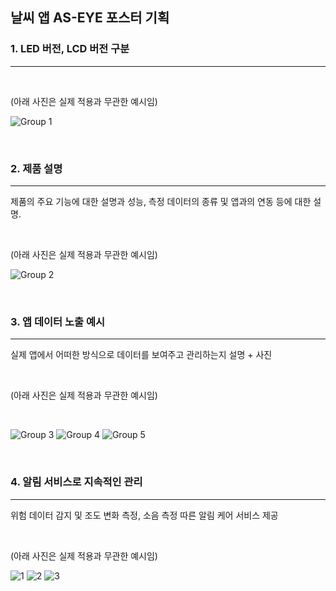 __<h2>날씨 앱 AS-EYE 포스터 기획</h2>__

<h3>1. LED 버전, LCD 버전 구분</h3>

---
<br/>

(아래 사진은 실제 적용과 무관한 예시임)<br/>


![Group 1](https://github.com/tekken5953/AS_Cloud_App/assets/52855326/4a1710be-ba6b-4d6f-8182-25b84d6b29c0)


<br/>

<h3>2. 제품 설명</h3>

---

제품의 주요 기능에 대한 설명과 성능, 측정 데이터의 종류 및 앱과의 연동 등에 대한 설명.

<br/>

(아래 사진은 실제 적용과 무관한 예시임)<br/>


![Group 2](https://github.com/tekken5953/AS_Cloud_App/assets/52855326/a36dfbe4-22b0-46a0-bb1c-ee50aabf8655)


<br/>

<h3>3. 앱 데이터 노출 예시</h3>

---

실제 앱에서 어떠한 방식으로 데이터를 보여주고 관리하는지 설명 + 사진

<br/>

(아래 사진은 실제 적용과 무관한 예시임)


<br/>


![Group 3](https://github.com/tekken5953/AS_Cloud_App/assets/52855326/1432e89a-bf3b-4540-ae60-7bf82e473442)
![Group 4](https://github.com/tekken5953/AS_Cloud_App/assets/52855326/cfdd62ce-30c9-47fe-8b36-37975ded01e6)
![Group 5](https://github.com/tekken5953/AS_Cloud_App/assets/52855326/5886d110-c811-4025-9112-32f559bc2b2d)

<br/>

<h3>4. 알림 서비스로 지속적인 관리</h3>

---

위험 데이터 감지 및 조도 변화 측정, 소음 측정 따른 알림 케어 서비스 제공

<br/>

(아래 사진은 실제 적용과 무관한 예시임)<br/>


![1](https://github.com/tekken5953/AS_Cloud_App/assets/52855326/7063e32f-f18b-4c1c-b430-be47f0098be9)
![2](https://github.com/tekken5953/AS_Cloud_App/assets/52855326/f00763c9-f51b-4734-af9a-d140b4a1159c)
![3](https://github.com/tekken5953/AS_Cloud_App/assets/52855326/f7a612a2-b43a-45d5-9717-c85650aaaad3)




